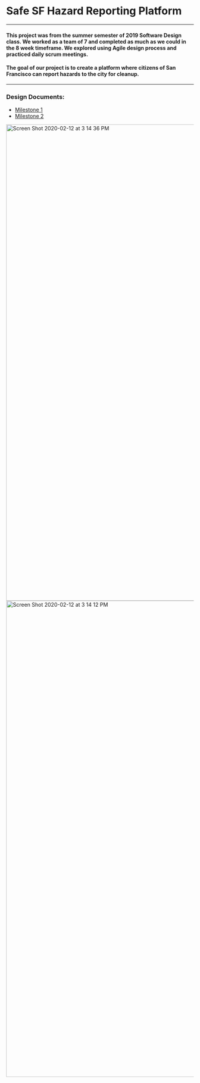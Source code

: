 # Safe SF Hazard Reporting Platform

---

#### This project was from the summer semester of 2019 Software Design class. We worked as a team of 7 and completed as much as we could in the 8 week timeframe. We explored using **Agile design process** and practiced daily **scrum meetings**. 

#### The goal of our project is to create a platform where citizens of San Francisco can report hazards to the city for cleanup. 

---

### Design Documents: 

 - [Milestone 1](https://github.com/T-mclennan/Summer-Project-2019/files/4195816/CSC648-848.Summer.2019.Milestone1.Team2.pdf)
 - [Milestone 2](https://github.com/T-mclennan/Summer-Project-2019/files/4195818/CSC648-848.Summer.2019.Milestone2.Team2.pdf)



<img width="1280" alt="Screen Shot 2020-02-12 at 3 14 36 PM" src="https://user-images.githubusercontent.com/43154475/74388819-3f040680-4db1-11ea-9160-1aa052850d14.png">

<img width="1280" alt="Screen Shot 2020-02-12 at 3 14 12 PM" src="https://user-images.githubusercontent.com/43154475/74388772-209e0b00-4db1-11ea-8f19-6bdea0522071.png">
